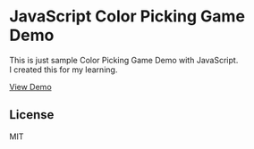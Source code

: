 # JavaScript Color Picking Game Demo

This is just sample Color Picking Game Demo with JavaScript.  
I created this for my learning.  

[View Demo](https://chocolat5.github.io/javascript-color-picking-game-demo/)


## License
MIT